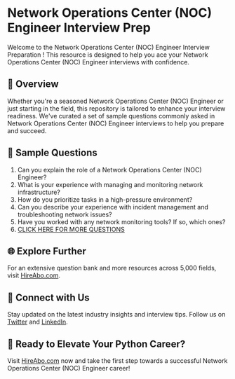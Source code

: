# Network Operations Center (NOC) Engineer Interview Prep

Welcome to the Network Operations Center (NOC) Engineer Interview Preparation ! This resource is designed to help you ace your Network Operations Center (NOC) Engineer interviews with confidence.

## 🚀 Overview

Whether you're a seasoned Network Operations Center (NOC) Engineer or just starting in the field, this repository is tailored to enhance your interview readiness. We've curated a set of sample questions commonly asked in Network Operations Center (NOC) Engineer interviews to help you prepare and succeed.

## 📝 Sample Questions

1. Can you explain the role of a Network Operations Center (NOC) Engineer?
2. What is your experience with managing and monitoring network infrastructure?
3. How do you prioritize tasks in a high-pressure environment?
4. Can you describe your experience with incident management and troubleshooting network issues?
5. Have you worked with any network monitoring tools? If so, which ones?
6. [CLICK HERE FOR MORE QUESTIONS](https://hireabo.com/job/0_1_5/Network%20Operations%20Center%20NOC%20Engineer)

## 🌐 Explore Further

For an extensive question bank and more resources across 5,000 fields, visit [HireAbo.com](https://www.hireabo.com).

## 📱 Connect with Us

Stay updated on the latest industry insights and interview tips. Follow us on [Twitter](https://twitter.com/hireabo) and [LinkedIn](https://www.linkedin.com/in/hire-abo-3609972a8/).

## 🚀 Ready to Elevate Your Python Career?

Visit [HireAbo.com](https://www.hireabo.com) now and take the first step towards a successful Network Operations Center (NOC) Engineer career!